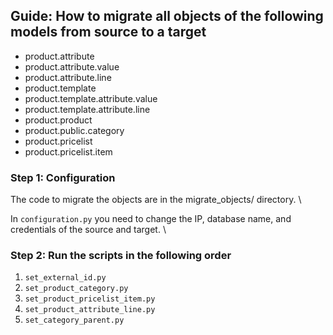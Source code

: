 ## Guide: How to migrate all objects of the following models from source to a target
  * product.attribute
  * product.attribute.value
  * product.attribute.line
  * product.template
  * product.template.attribute.value
  * product.template.attribute.line
  * product.product 
  * product.public.category
  * product.pricelist
  * product.pricelist.item

### Step 1: Configuration
The code to migrate the objects are in the migrate_objects/ directory. \

In `configuration.py` you need to change the IP, database name, and credentials of the source and target. \

### Step 2: Run the scripts in the following order
1. `set_external_id.py`
2. `set_product_category.py`
3. `set_product_pricelist_item.py`
4. `set_product_attribute_line.py`
5. `set_category_parent.py`
